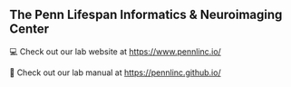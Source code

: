 ## The Penn Lifespan Informatics & Neuroimaging Center

💻 Check out our lab website at https://www.pennlinc.io/

📘 Check out our lab manual at https://pennlinc.github.io/
